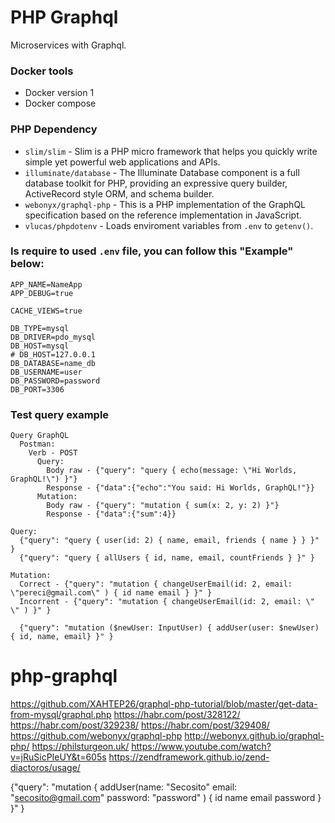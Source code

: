 # PHP Graphql

Microservices with Graphql.

### Docker tools

* Docker version 1
* Docker compose

### PHP Dependency

* `slim/slim` - Slim is a PHP micro framework that helps you quickly write simple yet powerful web applications and APIs.
* `illuminate/database` - The Illuminate Database component is a full database toolkit for PHP, providing an expressive query builder, ActiveRecord style ORM, and schema builder.
* `webonyx/graphql-php` - This is a PHP implementation of the GraphQL specification based on the reference implementation in JavaScript.
* `vlucas/phpdotenv` - Loads enviroment variables from `.env` to `getenv()`.

### Is require to used `.env` file, you can follow this "Example" below:

```
APP_NAME=NameApp
APP_DEBUG=true

CACHE_VIEWS=true

DB_TYPE=mysql
DB_DRIVER=pdo_mysql
DB_HOST=mysql
# DB_HOST=127.0.0.1
DB_DATABASE=name_db
DB_USERNAME=user
DB_PASSWORD=password
DB_PORT=3306
```

### Test query example

```
Query GraphQL
  Postman:
    Verb - POST
      Query:
        Body raw - {"query": "query { echo(message: \"Hi Worlds, GraphQL!\") }"}
        Response - {"data":{"echo":"You said: Hi Worlds, GraphQL!"}}
      Mutation:
        Body raw - {"query": "mutation { sum(x: 2, y: 2) }"}
        Response - {"data":{"sum":4}}

Query:
  {"query": "query { user(id: 2) { name, email, friends { name } } }" }
  {"query": "query { allUsers { id, name, email, countFriends } }" }

Mutation:
  Correct - {"query": "mutation { changeUserEmail(id: 2, email: \"pereci@gmail.com\" ) { id name email } }" }
  Incorrent - {"query": "mutation { changeUserEmail(id: 2, email: \" \" ) }" }

  {"query": "mutation ($newUser: InputUser) { addUser(user: $newUser) { id, name, email} }" }
```
# php-graphql
https://github.com/XAHTEP26/graphql-php-tutorial/blob/master/get-data-from-mysql/graphql.php
https://habr.com/post/328122/
https://habr.com/post/329238/
https://habr.com/post/329408/
https://github.com/webonyx/graphql-php
http://webonyx.github.io/graphql-php/
https://philsturgeon.uk/
https://www.youtube.com/watch?v=jRuSicPIeUY&t=605s
https://zendframework.github.io/zend-diactoros/usage/


{"query": "mutation { addUser(name: \"Secosito\" email: \"secosito@gmail.com\" password: \"password\" ) { id name email password } }" }